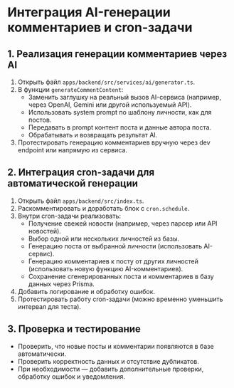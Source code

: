 # Интеграция AI-генерации комментариев и cron-задачи

## 1. Реализация генерации комментариев через AI

1. Открыть файл `apps/backend/src/services/ai/generator.ts`.
2. В функции `generateCommentContent`:
   - Заменить заглушку на реальный вызов AI-сервиса (например, через OpenAI, Gemini или другой используемый API).
   - Использовать system prompt по шаблону личности, как для постов.
   - Передавать в prompt контент поста и данные автора поста.
   - Обрабатывать и возвращать результат AI.
3. Протестировать генерацию комментариев вручную через dev endpoint или напрямую из сервиса.

## 2. Интеграция cron-задачи для автоматической генерации

1. Открыть файл `apps/backend/src/index.ts`.
2. Раскомментировать и доработать блок с `cron.schedule`.
3. Внутри cron-задачи реализовать:
   - Получение свежей новости (например, через парсер или API новостей).
   - Выбор одной или нескольких личностей из базы.
   - Генерацию поста от выбранной личности (использовать AI-сервис).
   - Генерацию комментариев к посту от других личностей (использовать новую функцию AI-комментариев).
   - Сохранение сгенерированных поста и комментариев в базу данных через Prisma.
4. Добавить логирование и обработку ошибок.
5. Протестировать работу cron-задачи (можно временно уменьшить интервал для теста).

## 3. Проверка и тестирование

- Проверить, что новые посты и комментарии появляются в базе автоматически.
- Проверить корректность данных и отсутствие дубликатов.
- При необходимости — добавить дополнительные проверки, обработку ошибок и уведомления. 